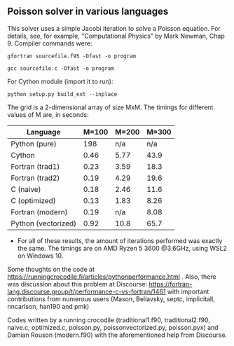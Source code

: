 ## Poisson solver in various languages

This solver uses a simple Jacobi iteration to solve a Poisson equation. For details, see, for example,
"Computational Physics" by Mark Newman, Chap 9. Compiler commands were:

```gfortran sourcefile.f95 -Ofast -o program```

```gcc sourcefile.c -Ofast -o program```

For Cython module (import it to run):

```python setup.py build_ext --inplace```

The grid is a 2-dimensional array of size MxM. The timings for different values of M are, in seconds:

| Language            | M=100           | M=200                 | M=300                  |
|---------------------|-----------------|-----------------------|------------------------|
| Python (pure)       | 198             | n/a                   | n/a                    |
| Cython              |	0.46            | 5.77                  | 43.9                   |
| Fortran (trad1)     | 0.23            | 3.59                  | 18.3                   |
| Fortran (trad2)     | 0.19            | 4.29                  | 19.6                   |
| C (naive)           | 0.18            | 2.46                  | 11.6                   |
| C (optimized)       | 0.13            | 1.83                  | 8.26                   |
| Fortran (modern)    | 0.19            | n/a                   | 8.08                   |
| Python (vectorized) | 0.92            | 10.8                  | 65.7                   |

* For all of these results, the amount of iterations performed was exactly the same.
 The timings are on AMD Ryzen 5 3600 @3.6GHz, using WSL2 on Windows 10.

Some thoughts on the code at https://runningcrocodile.fi/articles/pythonperformance.html . Also, there was
discussion about this problem at Discourse: https://fortran-lang.discourse.group/t/performance-c-vs-fortran/1461 
with important contributions from numerous users (Mason, Beliavsky, septc, implicitall, nncarlson, han190 and pmk)

Codes written by a running crocodile (traditional1.f90, traditional2.f90, naive.c, optimized.c, poisson.py, poissonvectorized.py, poisson.pyx)
and Damian Rouson (modern.f90) with the aforementioned help from Discourse.
